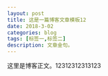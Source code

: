 ```yaml
---
layout: post
title: 这是一篇博客文章模板12
date: 2018-3-02
categories: blog
tags: [标签一,标签二]
description: 文章金句。
---
```


这里是博客正文。12312312313123












